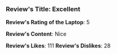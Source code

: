 ### Review's Title: Excellent

**Review's Rating of the Laptop**: 5

**Review's Content**:
Nice

**Review's Likes**: 111
**Review's Dislikes**: 28
